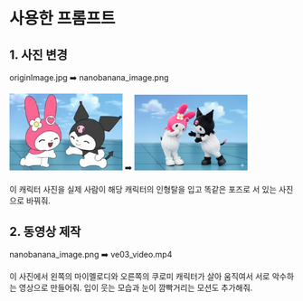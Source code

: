 # 사용한 프롬프트

## 1. 사진 변경

originImage.jpg ➡️ nanobanana_image.png

<img src="./originImage.jpg" alt="원본이미지" width="200"> ➡️ <img src="./nanobanana_image.png" alt="변경이미지" width="200">

이 캐릭터 사진을 실제 사람이 해당 캐릭터의 인형탈을 입고 똑같은 포즈로 서 있는 사진으로 바꿔줘.

## 2. 동영상 제작

nanobanana_image.png ➡️ ve03_video.mp4

이 사진에서 왼쪽의 마이멜로디와 오른쪽의 쿠로미 캐릭터가 살아 움직여서 서로 악수하는 영상으로 만들어줘. 입이 웃는 모습과 눈이 깜빡거리는 모션도 추가해줘.